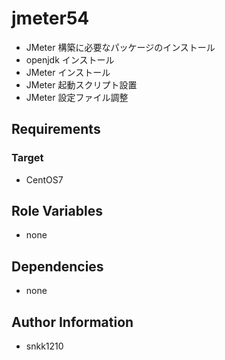 jmeter54
=========

- JMeter 構築に必要なパッケージのインストール
- openjdk インストール
- JMeter インストール
- JMeter 起動スクリプト設置
- JMeter 設定ファイル調整

Requirements
------------

### Target
- CentOS7

Role Variables
--------------

- none

Dependencies
------------

- none

Author Information
------------------

- snkk1210 
